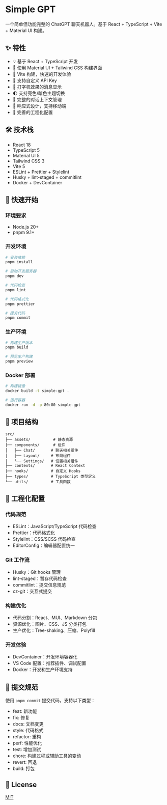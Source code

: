 # Simple GPT

一个简单但功能完整的 ChatGPT 聊天机器人。基于 React + TypeScript + Vite + Material UI 构建。

## ✨ 特性

-   💡 基于 React + TypeScript 开发
-   🎨 使用 Material UI + Tailwind CSS 构建界面
-   🚀 Vite 构建，快速的开发体验
-   🔑 支持自定义 API Key
-   📝 打字机效果的消息显示
-   🌓 支持亮色/暗色主题切换
-   💬 完整的对话上下文管理
-   📱 响应式设计，支持移动端
-   🔧 完善的工程化配置

## 🛠️ 技术栈

-   React 18
-   TypeScript 5
-   Material UI 5
-   Tailwind CSS 3
-   Vite 5
-   ESLint + Prettier + Stylelint
-   Husky + lint-staged + commitlint
-   Docker + DevContainer

## 🚀 快速开始

### 环境要求

-   Node.js 20+
-   pnpm 9.1+

### 开发环境

```bash
# 安装依赖
pnpm install

# 启动开发服务器
pnpm dev

# 代码检查
pnpm lint

# 代码格式化
pnpm prettier

# 提交代码
pnpm commit
```

### 生产环境

```bash
# 构建生产版本
pnpm build

# 预览生产构建
pnpm preview
```

### Docker 部署

```bash
# 构建镜像
docker build -t simple-gpt .

# 运行容器
docker run -d -p 80:80 simple-gpt
```

## 📁 项目结构

```
src/
├── assets/          # 静态资源
├── components/      # 组件
│   ├── Chat/       # 聊天相关组件
│   ├── Layout/     # 布局组件
│   └── Settings/   # 设置相关组件
├── contexts/       # React Context
├── hooks/          # 自定义 Hooks
├── types/          # TypeScript 类型定义
└── utils/          # 工具函数
```

## 🔧 工程化配置

### 代码规范

-   ESLint：JavaScript/TypeScript 代码检查
-   Prettier：代码格式化
-   Stylelint：CSS/SCSS 代码检查
-   EditorConfig：编辑器配置统一

### Git 工作流

-   Husky：Git hooks 管理
-   lint-staged：暂存代码检查
-   commitlint：提交信息规范
-   cz-git：交互式提交

### 构建优化

-   代码分割：React、MUI、Markdown 分包
-   资源优化：图片、CSS、JS 分类打包
-   生产优化：Tree-shaking、压缩、Polyfill

### 开发体验

-   DevContainer：开发环境容器化
-   VS Code 配置：推荐插件、调试配置
-   Docker：开发和生产环境支持

## 📝 提交规范

使用 `pnpm commit` 提交代码，支持以下类型：

-   feat: 新功能
-   fix: 修复
-   docs: 文档变更
-   style: 代码格式
-   refactor: 重构
-   perf: 性能优化
-   test: 增加测试
-   chore: 构建过程或辅助工具的变动
-   revert: 回退
-   build: 打包

## 📄 License

[MIT](./LICENSE)
